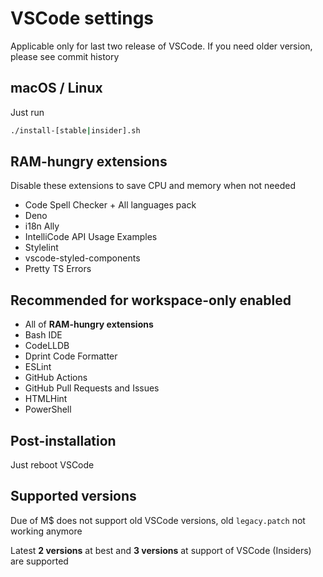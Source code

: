 # VSCode settings

Applicable only for last two release of VSCode. If you need older version, please see commit history

## macOS / Linux

Just run

```sh
./install-[stable|insider].sh
```

## RAM-hungry extensions

Disable these extensions to save CPU and memory when not needed

- Code Spell Checker + All languages pack
- Deno
- i18n Ally
- IntelliCode API Usage Examples
- Stylelint
- vscode-styled-components
- Pretty TS Errors

## Recommended for workspace-only enabled

- All of **RAM-hungry extensions**
- Bash IDE
- CodeLLDB
- Dprint Code Formatter
- ESLint
- GitHub Actions
- GitHub Pull Requests and Issues
- HTMLHint
- PowerShell

## Post-installation

Just reboot VSCode

## Supported versions

Due of M$ does not support old VSCode versions, old `legacy.patch` not working anymore

Latest **2 versions** at best and **3 versions** at support of VSCode (Insiders) are supported
